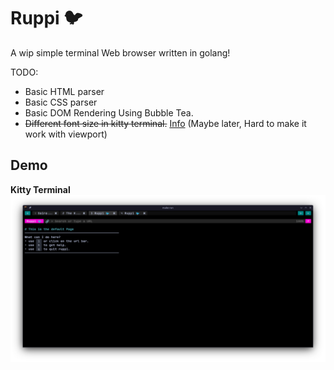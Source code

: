 # Ruppi 🐦
A wip simple terminal Web browser written in golang!

TODO:
- Basic HTML parser
- Basic CSS parser
- Basic DOM Rendering Using Bubble Tea.
- ~~Different font size in kitty terminal.~~ [Info](https://sw.kovidgoyal.net/kitty/text-sizing-protocol/) (Maybe later, Hard to make it work with viewport)

## Demo
__Kitty Terminal__
![Demo](./assets/demo_ss.png)